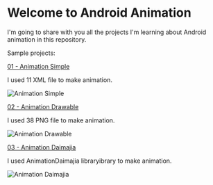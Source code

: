 # Welcome to Android Animation
I'm going to share with you all the projects I'm learning about Android animation in this repository.

Sample projects:

[01 - Animation Simple](https://github.com/mahmood-ghaem/Android_Animation/tree/master/AnimationSimple)

I used 11 XML file to make animation.

![Animation Simple](https://github.com/mahmood-ghaem/Android_Animation/tree/master/AnimationSimple/screenshot.gif)

[02 - Animation Drawable](https://github.com/mahmood-ghaem/Android_Animation/tree/master/AnimationDrawable)

I used 38 PNG file to make animation.

![Animation Drawable](https://github.com/mahmood-ghaem/Android_Animation/tree/master/AnimationDrawable/screenshot.gif)

[03 - Animation Daimajia](https://github.com/mahmood-ghaem/Android_Animation/tree/master/AnimationDaimajia)

I used AnimationDaimajia libraryibrary to make animation.

![Animation Daimajia](https://github.com/mahmood-ghaem/Android_Animation/tree/master/AnimationDaimajia/screenshot.gif)